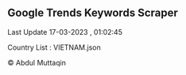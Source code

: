 

## Google Trends Keywords Scraper 
 
Last Update 17-03-2023 , 01:02:45

Country List :
VIETNAM.json



© Abdul Muttaqin 
